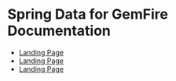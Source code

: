 # Spring Data for GemFire Documentation

*   [Landing Page](data.html)
*   [Landing Page](boot.html)
*   [Landing Page](session.html)

